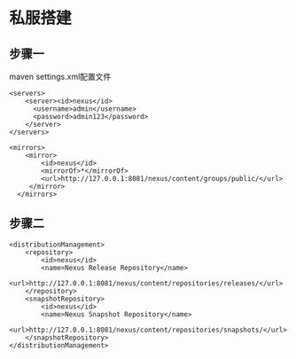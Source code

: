 # 私服搭建

## 步骤一
maven settings.xml配置文件

    <servers>
        <server><id>nexus</id>
          <username>admin</username>
          <password>admin123</password>
        </server>
    </servers>
    
    <mirrors>
        <mirror>
            <id>nexus</id>
            <mirrorOf>*</mirrorOf>
            <url>http://127.0.0.1:8081/nexus/content/groups/public/</url>
         </mirror>
      </mirrors>
## 步骤二

    <distributionManagement>
        <repository>
            <id>nexus</id>
            <name>Nexus Release Repository</name>
            <url>http://127.0.0.1:8081/nexus/content/repositories/releases/</url>
        </repository>
        <snapshotRepository>
            <id>nexus</id>
            <name>Nexus Snapshot Repository</name>
            <url>http://127.0.0.1:8081/nexus/content/repositories/snapshots/</url>
        </snapshotRepository>
    </distributionManagement>
 

